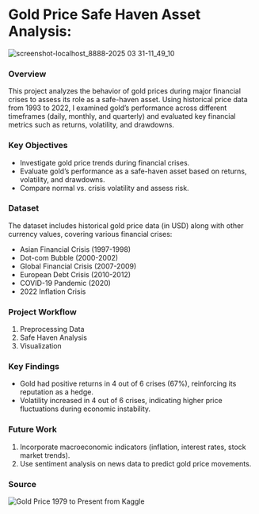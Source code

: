 # Gold Price Safe Haven Asset Analysis: 

![screenshot-localhost_8888-2025 03 31-11_49_10](https://github.com/user-attachments/assets/aac1ff8f-45a1-40f7-9731-80f424285a13)

### Overview

This project analyzes the behavior of gold prices during major financial crises to assess its role as a safe-haven asset. Using historical price data from 1993 to 2022, I examined gold’s performance across different timeframes (daily, monthly, and quarterly) and evaluated key financial metrics such as returns, volatility, and drawdowns. 

### Key Objectives

- Investigate gold price trends during financial crises.
- Evaluate gold’s performance as a safe-haven asset based on returns, volatility, and drawdowns.
- Compare normal vs. crisis volatility and assess risk.

### Dataset

The dataset includes historical gold price data (in USD) along with other currency values, covering various financial crises:

- Asian Financial Crisis (1997-1998)
- Dot-com Bubble (2000-2002)
- Global Financial Crisis (2007-2009)
- European Debt Crisis (2010-2012)
- COVID-19 Pandemic (2020)
- 2022 Inflation Crisis

### Project Workflow

1. Preprocessing Data
2. Safe Haven Analysis
3. Visualization

### Key Findings

- Gold had positive returns in 4 out of 6 crises (67%), reinforcing its reputation as a hedge.
- Volatility increased in 4 out of 6 crises, indicating higher price fluctuations during economic instability.

### Future Work

1. Incorporate macroeconomic indicators (inflation, interest rates, stock market trends).
2. Use sentiment analysis on news data to predict gold price movements.

### Source

![Gold Price 1979 to Present from Kaggle](https://www.kaggle.com/datasets/jishnukoliyadan/gold-price-1979-present)
